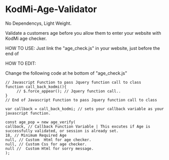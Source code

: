 # KodMi-Age-Validator

No Dependencys, Light Weight.

Validate a customers age before you allow them to enter your website with KodMi age checker.

HOW TO USE:
Just link the "age_check.js" in your website, just before the end of </body>

HOW TO EDIT:

Change the following code at he bottom of "age_check.js"
```
// Javascript Function to pass Jquery function call to class
function call_back_kodmi(){
	 // $.force_appear(); // Jquery function call..
}
// End of Javascript Function to pass Jquery function call to class

var callback = call_back_kodmi; // sets your callback variable as your javascript function.

const age_pop = new age_verify(
callback, // Callback Function Variable | This excutes if Age is successfully validated, or session is already set.
18, // Minimum Required Age
null, // Custom  Html for age checker.
null, // Custom Css for age checker.
null //  Custom Html for sorry message.
);
```
